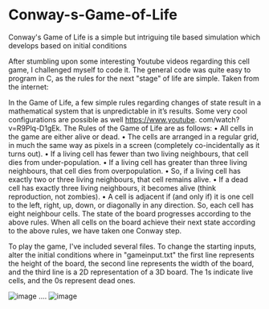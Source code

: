 # Conway-s-Game-of-Life
Conway's Game of Life is a simple but intriguing tile based simulation which develops based on initial conditions

After stumbling upon some interesting Youtube videos regarding this cell game, I challenged myself to code it. The general code was quite easy to program in C, as the rules for the next "stage" of life are simple. Taken from the internet:

In the Game of Life, a few simple rules regarding changes of state result in a mathematical system that is
unpredictable in it’s results. Some very cool configurations are possible as well https://www.youtube.
com/watch?v=R9Plq-D1gEk.
The Rules of the Game of Life are as follows:
  • All cells in the game are either alive or dead.
  • The cells are arranged in a regular grid, in much the same way as pixels in a screen (completely
  co-incidentally as it turns out).
  • If a living cell has fewer than two living neighbours, that cell dies from under-population.
  • If a living cell has greater than three living neighbours, that cell dies from overpopulation.
  • So, if a living cell has exactly two or three living neighbours, that cell remains alive.
  • If a dead cell has exactly three living neighbours, it becomes alive (think reproduction, not zombies).
  • A cell is adjacent if (and only if) it is one cell to the left, right, up, down, or diagonally in any
direction. So, each cell has eight neighbour cells.
The state of the board progresses according to the above rules. When all cells on the board achieve their
next state according to the above rules, we have taken one Conway step.


To play the game, I've included several files. To change the starting inputs, alter the initial conditions where in "gameinput.txt" the first line represents the height of the board, the second line represents the width of the board, and the third line is a 2D representation of a 3D board. The 1s indicate live cells, and the 0s represent dead ones. 

![image](https://user-images.githubusercontent.com/74937113/147858753-ed28aaee-74af-408a-af0a-be884dc6f0f2.png)
....
![image](https://user-images.githubusercontent.com/74937113/147858756-ae13b550-8753-429e-b42f-c427f26059eb.png)

